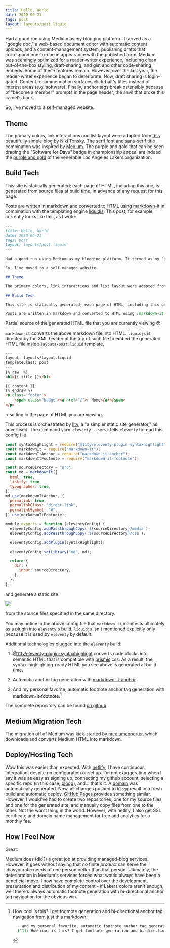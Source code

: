 ```yaml
---
title: Hello, World
date: 2020-06-21
tags: post
layout: layouts/post.liquid
---
```


Had a good run using Medium as my blogging platform. It served as a "google doc," a web-based document editor with automatic content uploads, and a content-management system, publishing drafts that correspond one-to-one in appearance with the published form. Medium was seemingly optimized for a reader-writer experience, including clean out-of-the-box styling, draft-sharing, and gist and other code-sharing embeds. Some of these features remain. However, over the last year, the reader-writer experience began to deteriorate. Now, draft sharing is login-gated. Content recommendation surfaces click-bait'y titles instead of interest areas (e.g. software). Finally, anchor tags break ostensibly because of "become a member" prompts in the page header, the anvil that broke this camel's back. 

So, I've moved to a self-managed website.

## Theme

The primary colors, link interactions and list layout were adapted from [this beautifully simple blog](https://tonsky.me/) by [Niki Tonsky](https://twitter.com/nikitonsky). The serif font and sans-serif title combination was inspired by [Medium](https://medium.com). The purple and gold that can be seen draping the "Software for Days" badge in championship appeal are indeed the [purple and gold](https://teamcolorcodes.com/los-angeles-lakers-color-codes/) of the venerable Los Angeles Lakers organization.   

## Build Tech

This site is statically generated; each page of HTML, including this one, is generated from source files at build time, in advance of any request for this page.

Posts are written in markdown and converted to HTML using [markdown-it](https://github.com/markdown-it/markdown-it) in combination with the templating engine [liquidjs](https://liquidjs.com/). This post, for example, currently looks like this, as I write: 

```md
---
title: Hello, World
date: 2020-06-21
tags: post
layout: layouts/post.liquid
---

Had a good run using Medium as my blogging platform. It served as my "google doc," a web-based document editor with automatic content uploads, and my content-management system, publishing drafts that correspond one-to-one in appearance with the published form. Medium was seemingly optimized for a reader-writer experience, including clean out-of-the-box styling, draft-sharing, and gist and other code-sharing embeds. Some of these features remain. However, over the last year, the reader-writer experience began to deteriorate. Now, draft sharing is login-gated. Content recommendation surfaces click-bait'y titles instead of interest areas (e.g. software). Finally, anchor tags break ostensibly because of "become a member" prompts in the page header, the anvil that broke this camel's back. 

So, I've moved to a self-managed website.

## Theme

The primary colors, link interactions and list layout were adapted from [this beautifully simple blog](https://tonsky.me/) by [Niki Tonsky](https://twitter.com/nikitonsky). The serif font and sans-serif title combination was inspired by [Medium](https://medium.com). The purple and gold colors that can be seen in the "Software for Days" badge and elsewhere are the championship colors of [Los Angeles Lakers Purple and Gold](https://teamcolorcodes.com/los-angeles-lakers-color-codes/).   

## Build Tech

This site is statically generated; each page of HTML, including this one, is generated from sources files at build time, in advance of any request for this page.

Posts are written in markdown and converted to HTML using [markdown-it](https://github.com/markdown-it/markdown-it) in combination with the templating engine [liquidjs](https://liquidjs.com/). This post, for example, currently looks like this as I write
```
<figcaption>Partial source of the generated HTML file that you are currently viewing <span class="emoji">&#128563;</span></figcaption>

`markdown-it` converts the above markdown file into HTML. `liquidjs` is directed by the XML header at the top of such file to embed the generated HTML file inside `layouts/post.liquid` template,

```html
---
layout: layouts/layout.liquid
templateClass: post
---
{% raw  %}
<h1>{{ title }}</h1>

{{ content }}
{% endraw %}
<p class='footer'>
    <span class="badge"><a href="/">← Home</a></span>
</p>
```
resulting in the page of HTML you are viewing.

This process is orchestrated by [llty](https://www.11ty.dev/), a "a simpler static site generator," as advertised. The command `yarn eleventy --serve` tells `eleventy` to read this config file

```js
const syntaxHighlight = require("@11ty/eleventy-plugin-syntaxhighlight");
const markdownIt = require("markdown-it");
const markdownItAnchor = require("markdown-it-anchor");
const markdownItFootnote = require("markdown-it-footnote");

const sourceDirectory = "src";
const md = markdownIt({
  html: true,
  linkify: true,
  typographer: true,
});
md.use(markdownItAnchor, {
  permalink: true,
  permalinkClass: "direct-link",
  permalinkSymbol: "#",
}).use(markdownItFootnote);

module.exports = function (eleventyConfig) {
  eleventyConfig.addPassthroughCopy(`${sourceDirectory}/media`);
  eleventyConfig.addPassthroughCopy(`${sourceDirectory}/css`);

  eleventyConfig.addPlugin(syntaxHighlight);

  eleventyConfig.setLibrary("md", md);

  return {
    dir: {
      input: sourceDirectory,
    },
  };
};
```
 and generate a static site
 
 <img src="/media/static-site.png"/>
 
 from the source files specified in the same directory.
 
 You may notice in the above config file that `markdown-it` manifests ultimately as a plugin into `eleventy`'s build; `liquidjs` isn't mentioned explicitly only because it is used by `eleventy` by default. 
 
 Additional technologies plugged into the `eleventy` build:
  1. [@11ty/eleventy-plugin-syntaxhighlight](https://github.com/11ty/eleventy-plugin-syntaxhighlight) converts code blocks into semantic HTML that is compatible with [prismjs](https://prismjs.com/) css. As a result, the syntax-highlighting-ready HTML you see above is generated at build time.
  
  1. Automatic anchor tag generation with [markdown-it-anchor](https://github.com/valeriangalliat/markdown-it-anchor).
  
  1. And my personal favorite, automatic footnote anchor tag generation with [markdown-it-footnote](https://github.com/markdown-it/markdown-it-footnote).[^1]
  
 
  
  The complete repository can be found [on github](https://github.com/jbmilgrom/blogg).
  
## Medium Migration Tech

The migration off of Medium was kick-started by [mediumexporter](https://github.com/xdamman/mediumexporter), which downloads and converts Medium HTML into markdown.

## Deploy/Hosting Tech

Wow this was easier than expected. With [netlify](https://www.netlify.com/), I have continuous integration, despite no configuration or set up. I'm not exaggerating when I say it was as easy as signing up, connecting my github account, selecting a specific repo (in this case, [blogg](https://github.com/jbmilgrom/blogg)), and... that's it. A [domain](https://happy-dijkstra-744386.netlify.app/) was automatically generated. Now, all changes pushed to `blogg` result in a fresh build and automatic deploy. [GitHub Pages](https://pages.github.com/) provides something similar. However, I would've had to create two repositories, one for my source files and one for the generated site, and manually copy files from one to the other. Not the worst thing in the world. However, with netlify, I also get SSL certificate and domain name management for free and analytics for a monthly fee.

## How I Feel Now

Great.

Medium does (did?) a great job at providing managed-blog services. However, it goes without saying that no finite *product* can serve the idiosyncratic needs of one person better than that person. Ultimately, the deterioration in Medium's services forced what would always have been a beneficial move. I now have complete control over the development, presentation and distribution of my content - if Lakers colors aren't enough, well there's always automatic footnote generation with bi-directional anchor tag navigation for the obvious win.

  [^1]: How cool is this? I get footnote generation and bi-directional anchor tag navigation from just this markdown:
    
    ```md
      - and my personal favorite, automatic footnote anchor tag generation with [markdown-it-footnote](https://github.com/markdown-it/markdown-it-footnote)[^1]
      [^1]: How cool is this? I get footnote generation and bi-directional anchor tag navigation form just this markdown...
    ``` 